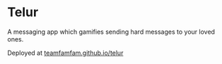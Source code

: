 # Telur

A messaging app which gamifies sending hard messages to your loved ones.

Deployed at [teamfamfam.github.io/telur](teamfamfam.github.io/telur)
